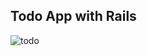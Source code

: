 ## Todo App with Rails 



![todo](https://user-images.githubusercontent.com/20744895/27055396-30bd7982-4f79-11e7-8acb-e53d73f13c6b.png)


